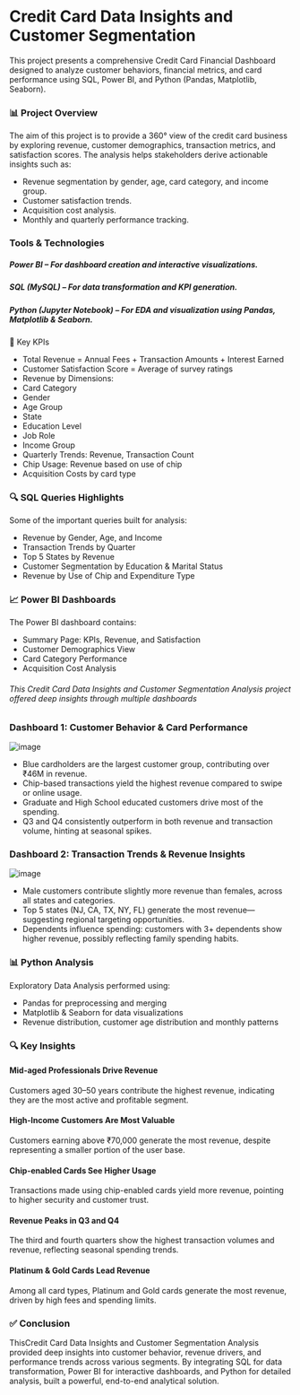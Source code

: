 # Credit Card Data Insights and Customer Segmentation

This project presents a comprehensive Credit Card Financial Dashboard designed to analyze customer behaviors, financial metrics, and card performance using SQL, Power BI, and Python (Pandas, Matplotlib, Seaborn).

### 📊 Project Overview

The aim of this project is to provide a 360° view of the credit card business by exploring revenue, customer demographics, transaction metrics, and satisfaction scores. The analysis helps stakeholders derive actionable insights such as:

* Revenue segmentation by gender, age, card category, and income group.
* Customer satisfaction trends.
* Acquisition cost analysis.
* Monthly and quarterly performance tracking.

### Tools & Technologies
##### Power BI – For dashboard creation and interactive visualizations.
##### SQL (MySQL) – For data transformation and KPI generation.
##### Python (Jupyter Notebook) – For EDA and visualization using Pandas, Matplotlib & Seaborn.

📌 Key KPIs 

* Total Revenue = Annual Fees + Transaction Amounts + Interest Earned
* Customer Satisfaction Score = Average of survey ratings
* Revenue by Dimensions:
* Card Category
* Gender
* Age Group
* State
* Education Level
* Job Role
* Income Group
* Quarterly Trends: Revenue, Transaction Count
* Chip Usage: Revenue based on use of chip
* Acquisition Costs by card type

### 🔍 SQL Queries Highlights

Some of the important queries built for analysis:

* Revenue by Gender, Age, and Income
* Transaction Trends by Quarter
* Top 5 States by Revenue
* Customer Segmentation by Education & Marital Status
* Revenue by Use of Chip and Expenditure Type

### 📈 Power BI Dashboards

The Power BI dashboard contains:

* Summary Page: KPIs, Revenue, and Satisfaction
* Customer Demographics View
* Card Category Performance
* Acquisition Cost Analysis
  
###### This Credit Card Data Insights and Customer Segmentation Analysis project offered deep insights through multiple dashboards

### Dashboard 1: Customer Behavior & Card Performance
![image](https://github.com/user-attachments/assets/5a04f42f-c378-410f-bf27-bd3cd9b5cda3)

* Blue cardholders are the largest customer group, contributing over ₹46M in revenue.
* Chip-based transactions yield the highest revenue compared to swipe or online usage.
* Graduate and High School educated customers drive most of the spending.
* Q3 and Q4 consistently outperform in both revenue and transaction volume, hinting at seasonal spikes.
  
### Dashboard 2: Transaction Trends & Revenue Insights
![image](https://github.com/user-attachments/assets/ebf1a2e5-dc9e-4766-b53e-f8e19ccffb68)

* Male customers contribute slightly more revenue than females, across all states and categories.
* Top 5 states (NJ, CA, TX, NY, FL) generate the most revenue— suggesting regional targeting opportunities.
* Dependents influence spending: customers with 3+ dependents show higher revenue, possibly reflecting family spending habits.

### 📊 Python Analysis

Exploratory Data Analysis performed using:

* Pandas for preprocessing and merging
* Matplotlib & Seaborn for data visualizations
* Revenue distribution, customer age distribution and monthly patterns

### 🔍 Key Insights

#### Mid-aged Professionals Drive Revenue

Customers aged 30–50 years contribute the highest revenue, indicating they are the most active and profitable segment.

#### High-Income Customers Are Most Valuable

Customers earning above ₹70,000 generate the most revenue, despite representing a smaller portion of the user base.

#### Chip-enabled Cards See Higher Usage

Transactions made using chip-enabled cards yield more revenue, pointing to higher security and customer trust.

#### Revenue Peaks in Q3 and Q4

The third and fourth quarters show the highest transaction volumes and revenue, reflecting seasonal spending trends.

#### Platinum & Gold Cards Lead Revenue

Among all card types, Platinum and Gold cards generate the most revenue, driven by high fees and spending limits.

### ✅ Conclusion

ThisCredit Card Data Insights and Customer Segmentation Analysis provided deep insights into customer behavior, revenue drivers, and performance trends across various segments. By integrating SQL for data transformation, Power BI for interactive dashboards, and Python for detailed analysis, built a powerful, end-to-end analytical solution.
